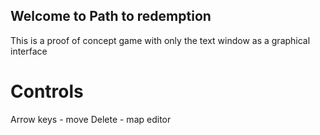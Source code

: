 ## Welcome to Path to redemption

This is a proof of concept game with only the text window as a graphical interface

# Controls

Arrow keys - move
Delete - map editor
